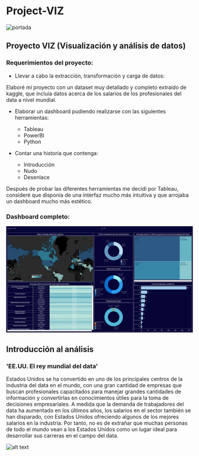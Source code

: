 # Project-VIZ
![portada](https://www.conectasoftware.com/wp-content/uploads/2020/03/tableau.jpg)

## Proyecto VIZ (Visualización y análisis de datos)

### Requerimientos del proyecto:

- Llevar a cabo la extracción, transformación y carga de datos:

Elaboré mi proyecto con un dataset muy detallado y completo extraído de kaggle, que incluía datos acerca de los salarios de los profesionales del data a nivel mundial.

- Elaborar un dashboard pudiendo realizarse con las siguientes herramientas:
  - Tableau
  - PowerBI
  - Python

- Contar una historia que contenga:
  - Introducción
  - Nudo
  - Desenlace

Después de probar las diferentes herramientas me decidí por Tableau, consideré que disponía de una interfaz mucho más intuitiva y que arrojaba un dashboard mucho más estético.


### Dashboard completo:

![alt text](https://github.com/pgmar257/Project-VIZ/blob/main/images/Dashboard%201.png)


## Introducción al análisis

### 'EE.UU. El rey mundial del data'

Estados Unidos se ha convertido en uno de los principales centros de la industria del data en el mundo, con una gran cantidad de empresas que buscan profesionales capacitados para manejar grandes cantidades de información y convertirlas en conocimientos útiles para la toma de decisiones empresariales. A medida que la demanda de trabajadores del data ha aumentado en los últimos años, los salarios en el sector también se han disparado, con Estados Unidos ofreciendo algunos de los mejores salarios en la industria. Por tanto, no es de extrañar que muchas personas de todo el mundo vean a los Estados Unidos como un lugar ideal para desarrollar sus carreras en el campo del data.

![alt text](https://github.com/pgmar257/Project-VIZ/blob/main/images/captura%20introducci%C3%B3n1.png)






